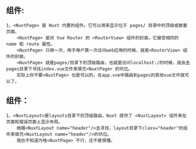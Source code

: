 
## <NuxtPage>组件:
    1、<NuxtPage> 是 Nuxt 内置的组件。它可以用来显示位于 pages/ 目录中的顶级或嵌套页面。
        <NuxtPage> 是对 Vue Router 的 <RouterView> 组件的封装。它接受相同的 name 和 route 属性。
        <NuxtPage> 只用一次，用于用户第一次访问web应用的时候，就是<RouterView> 组件的封装。
        <NuxtPage> 就是pages/目录下的顶级路由，也就是访问localhost:/的时候，就会去pages目录下寻找index.vue文件来填充<NuxtPage> 的坑位。
        实际上你不要<NuxtPage> 也是可以的，在app.vue中路由到pages的其他vue文件就可以了。

## <NuxtLayout>组件：
    1、<NuxtLayout>是layouts目录下的顶级路由，Nuxt 提供了 <NuxtLayout> 组件来在页面和错误页面上显示布局。
        根据<NuxtLayout name="header"/>去寻找，layout目录下class="header"的组件来填充<NuxtLayout name="header"/>的坑位。
        我也不知道为啥<NuxtPage> 不行，还不是很懂。